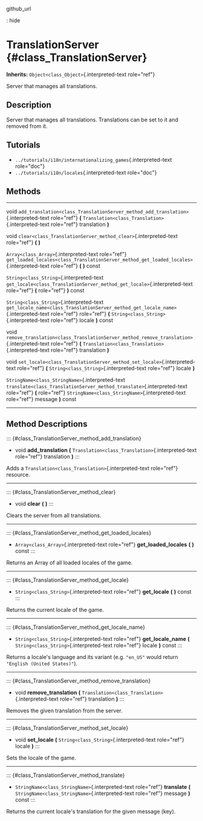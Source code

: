 github\_url

:   hide

TranslationServer {#class_TranslationServer}
=================

**Inherits:** `Object<class_Object>`{.interpreted-text role="ref"}

Server that manages all translations.

Description
-----------

Server that manages all translations. Translations can be set to it and
removed from it.

Tutorials
---------

-   `../tutorials/i18n/internationalizing_games`{.interpreted-text
    role="doc"}
-   `../tutorials/i18n/locales`{.interpreted-text role="doc"}

Methods
-------

  -------------------------------------------------- -------------------------------------------------------------------------------------------
  void                                               `add_translation<class_TranslationServer_method_add_translation>`{.interpreted-text
                                                     role="ref"} **(** `Translation<class_Translation>`{.interpreted-text role="ref"}
                                                     translation **)**

  void                                               `clear<class_TranslationServer_method_clear>`{.interpreted-text role="ref"} **(** **)**

  `Array<class_Array>`{.interpreted-text role="ref"} `get_loaded_locales<class_TranslationServer_method_get_loaded_locales>`{.interpreted-text
                                                     role="ref"} **(** **)** const

  `String<class_String>`{.interpreted-text           `get_locale<class_TranslationServer_method_get_locale>`{.interpreted-text role="ref"} **(**
  role="ref"}                                        **)** const

  `String<class_String>`{.interpreted-text           `get_locale_name<class_TranslationServer_method_get_locale_name>`{.interpreted-text
  role="ref"}                                        role="ref"} **(** `String<class_String>`{.interpreted-text role="ref"} locale **)** const

  void                                               `remove_translation<class_TranslationServer_method_remove_translation>`{.interpreted-text
                                                     role="ref"} **(** `Translation<class_Translation>`{.interpreted-text role="ref"}
                                                     translation **)**

  void                                               `set_locale<class_TranslationServer_method_set_locale>`{.interpreted-text role="ref"} **(**
                                                     `String<class_String>`{.interpreted-text role="ref"} locale **)**

  `StringName<class_StringName>`{.interpreted-text   `translate<class_TranslationServer_method_translate>`{.interpreted-text role="ref"} **(**
  role="ref"}                                        `StringName<class_StringName>`{.interpreted-text role="ref"} message **)** const
  -------------------------------------------------- -------------------------------------------------------------------------------------------

Method Descriptions
-------------------

::: {#class_TranslationServer_method_add_translation}
-   void **add\_translation** **(**
    `Translation<class_Translation>`{.interpreted-text role="ref"}
    translation **)**
:::

Adds a `Translation<class_Translation>`{.interpreted-text role="ref"}
resource.

------------------------------------------------------------------------

::: {#class_TranslationServer_method_clear}
-   void **clear** **(** **)**
:::

Clears the server from all translations.

------------------------------------------------------------------------

::: {#class_TranslationServer_method_get_loaded_locales}
-   `Array<class_Array>`{.interpreted-text role="ref"}
    **get\_loaded\_locales** **(** **)** const
:::

Returns an Array of all loaded locales of the game.

------------------------------------------------------------------------

::: {#class_TranslationServer_method_get_locale}
-   `String<class_String>`{.interpreted-text role="ref"} **get\_locale**
    **(** **)** const
:::

Returns the current locale of the game.

------------------------------------------------------------------------

::: {#class_TranslationServer_method_get_locale_name}
-   `String<class_String>`{.interpreted-text role="ref"}
    **get\_locale\_name** **(** `String<class_String>`{.interpreted-text
    role="ref"} locale **)** const
:::

Returns a locale\'s language and its variant (e.g. `"en_US"` would
return `"English (United States)"`).

------------------------------------------------------------------------

::: {#class_TranslationServer_method_remove_translation}
-   void **remove\_translation** **(**
    `Translation<class_Translation>`{.interpreted-text role="ref"}
    translation **)**
:::

Removes the given translation from the server.

------------------------------------------------------------------------

::: {#class_TranslationServer_method_set_locale}
-   void **set\_locale** **(** `String<class_String>`{.interpreted-text
    role="ref"} locale **)**
:::

Sets the locale of the game.

------------------------------------------------------------------------

::: {#class_TranslationServer_method_translate}
-   `StringName<class_StringName>`{.interpreted-text role="ref"}
    **translate** **(** `StringName<class_StringName>`{.interpreted-text
    role="ref"} message **)** const
:::

Returns the current locale\'s translation for the given message (key).
